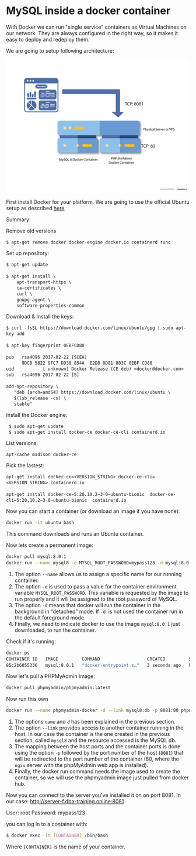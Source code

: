 # MySQL inside a docker container

With Docker we can run "single service" containers as Virtual Machines on our network. They are always configured in the right way, so it makes it easy to deploy and redeploy them. 

We are going to setup following architecture: 

<img src="docker-architecture.png">

First install Docker for your platform.
We are going to use the official Ubuntu setup as described [here](https://docs.docker.com/engine/install/ubuntu/)

Summary: 

Remove old versions
```
$ apt-get remove docker docker-engine docker.io containerd runc
```

Set up repository:
```
$ apt-get update

$ apt-get install \
    apt-transport-https \
    ca-certificates \
    curl \
    gnupg-agent \
    software-properties-common
```

Download & Install the keys: 
```
$ curl -fsSL https://download.docker.com/linux/ubuntu/gpg | sudo apt-key add -

$ apt-key fingerprint 0EBFCD88

pub   rsa4096 2017-02-22 [SCEA]
      9DC8 5822 9FC7 DD38 854A  E2D8 8D81 803C 0EBF CD88
uid           [ unknown] Docker Release (CE deb) <docker@docker.com>
sub   rsa4096 2017-02-22 [S]

add-apt-repository \
   "deb [arch=amd64] https://download.docker.com/linux/ubuntu \
   $(lsb_release -cs) \
   stable"
```


Install the Docker engine:
```
 $ sudo apt-get update
 $ sudo apt-get install docker-ce docker-ce-cli containerd.io
``` 

List versions: 
```
apt-cache madison docker-ce
```

Pick the lastest: 
```
apt-get install docker-ce=<VERSION_STRING> docker-ce-cli=<VERSION_STRING> containerd.io

apt-get install docker-ce=5:20.10.2~3-0~ubuntu-bionic  docker-ce-cli=5:20.10.2~3-0~ubuntu-bionic  containerd.io
```

Now you can start a container (or download an image if you have none):

```bash
docker run -it ubuntu bash
```

This command downloads and runs an Ubuntu container.

Now lets create a permanent image: 
```bash
docker pull mysql:8.0.1
docker run --name mysql8 -e MYSQL_ROOT_PASSWORD=mypass123 -d mysql:8.0.1
```
1. The option `--name` allows us to assign a specific name for our running container.
2. The option `-e` is used to pass a value for the container environment variable `MYSQL_ROOT_PASSWORD`. This variable is requested by the image to run properly and it will be assigned to the root password of MySQL.
3. The option `-d` means that docker will run the container in the background in “detached” mode. If `-d `is not used the container run in the default foreground mode.
4. Finally, we need to indicate docker to use the image `mysql:8.0.1` just downloaded, to run the container.





Check if it's running: 
```bash
docker ps
CONTAINER ID   IMAGE         COMMAND                  CREATED         STATUS         PORTS      NAMES
85c2b6055336   mysql:8.0.1   "docker-entrypoint.s…"   3 seconds ago   Up 2 seconds   3306/tcp   mysql8
```

Now let's pull a PHPMyAdmin Image:

```bash
docker pull phpmyadmin/phpmyadmin:latest
```

Now run this own
```bash
docker run --name phpmyadmin-docker -d --link mysql8:db -p 8081:80 phpmyadmin/phpmyadmin
```

1. The options *`name`* and *`d`* has been explained in the previous section.
2. The option `--link` provides access to another container running in the host. In our case the container is the one created in the previous section, called `mysql8` and the resource accessed is the MySQL db.
3. The mapping between the host ports and the container ports is done using the option `-p` followed by the port number of the host (`8081`) that will be redirected to the port number of the container (80, where the `ngix` server with the phpMyAdmin web app is installed).
4. Finally, the docker run command needs the image used to create the container, so we will use the phpmyadmin image just pulled from docker hub.

Now you can connect to the server you've installed it on on port 8081.
In our case: http://server-f.dba-training.online:8081

User: root
Password: mypass123

you can log in to a container with: 
```bash
$ docker exec -it [CONTAINER] /bin/bash
```
Where `[CONTAINER]` is the name of your container.